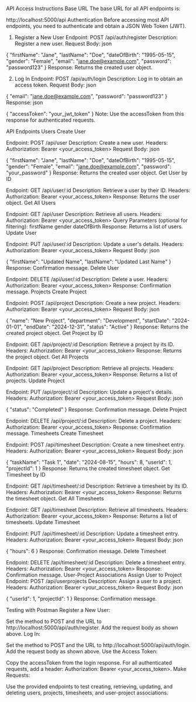 API Access Instructions
Base URL
The base URL for all API endpoints is:

http://localhost:5000/api
Authentication
Before accessing most API endpoints, you need to authenticate and obtain a JSON Web Token (JWT).

1. Register a New User
Endpoint: POST /api/auth/register
Description: Register a new user.
Request Body:
json
 
{
  "firstName": "Jane",
  "lastName": "Doe",
  "dateOfBirth": "1995-05-15",
  "gender": "Female",
  "email": "jane.doe@example.com",
  "password": "password123"
}
Response: Returns the created user object.

2. Log In
Endpoint: POST /api/auth/login
Description: Log in to obtain an access token.
Request Body:
json
 
{
  "email": "jane.doe@example.com",
  "password": "password123"
}
Response:
json
 
{
  "accessToken": "your_jwt_token"
}
Note: Use the accessToken from this response for authenticated requests.


API Endpoints
Users
Create User

Endpoint: POST /api/user
Description: Create a new user.
Headers: Authorization: Bearer <your_access_token>
Request Body:
json
 
{
  "firstName": "Jane",
  "lastName": "Doe",
  "dateOfBirth": "1995-05-15",
  "gender": "Female",
  "email": "jane.doe@example.com",
  "password": "your_password"
}
Response: Returns the created user object.
Get User by ID

Endpoint: GET /api/user/:id
Description: Retrieve a user by their ID.
Headers: Authorization: Bearer <your_access_token>
Response: Returns the user object.
Get All Users

Endpoint: GET /api/user
Description: Retrieve all users.
Headers: Authorization: Bearer <your_access_token>
Query Parameters (optional for filtering):
firstName
gender
dateOfBirth
Response: Returns a list of users.
Update User

Endpoint: PUT /api/user/:id
Description: Update a user's details.
Headers: Authorization: Bearer <your_access_token>
Request Body:
json
 
{
  "firstName": "Updated Name",
  "lastName": "Updated Last Name"
}
Response: Confirmation message.
Delete User

Endpoint: DELETE /api/user/:id
Description: Delete a user.
Headers: Authorization: Bearer <your_access_token>
Response: Confirmation message.
Projects
Create Project

Endpoint: POST /api/project
Description: Create a new project.
Headers: Authorization: Bearer <your_access_token>
Request Body:
json
 
{
  "name": "New Project",
  "department": "Development",
  "startDate": "2024-01-01",
  "endDate": "2024-12-31",
  "status": "Active"
}
Response: Returns the created project object.
Get Project by ID

Endpoint: GET /api/project/:id
Description: Retrieve a project by its ID.
Headers: Authorization: Bearer <your_access_token>
Response: Returns the project object.
Get All Projects

Endpoint: GET /api/project
Description: Retrieve all projects.
Headers: Authorization: Bearer <your_access_token>
Response: Returns a list of projects.
Update Project

Endpoint: PUT /api/project/:id
Description: Update a project's details.
Headers: Authorization: Bearer <your_access_token>
Request Body:
json
 
{
  "status": "Completed"
}
Response: Confirmation message.
Delete Project

Endpoint: DELETE /api/project/:id
Description: Delete a project.
Headers: Authorization: Bearer <your_access_token>
Response: Confirmation message.
Timesheets
Create Timesheet

Endpoint: POST /api/timesheet
Description: Create a new timesheet entry.
Headers: Authorization: Bearer <your_access_token>
Request Body:
json
 
{
  "taskName": "Task 1",
  "date": "2024-08-15",
  "hours": 8,
  "userId": 1,
  "projectId": 1
}
Response: Returns the created timesheet object.
Get Timesheet by ID

Endpoint: GET /api/timesheet/:id
Description: Retrieve a timesheet by its ID.
Headers: Authorization: Bearer <your_access_token>
Response: Returns the timesheet object.
Get All Timesheets

Endpoint: GET /api/timesheet
Description: Retrieve all timesheets.
Headers: Authorization: Bearer <your_access_token>
Response: Returns a list of timesheets.
Update Timesheet

Endpoint: PUT /api/timesheet/:id
Description: Update a timesheet entry.
Headers: Authorization: Bearer <your_access_token>
Request Body:
json
 
{
  "hours": 6
}
Response: Confirmation message.
Delete Timesheet

Endpoint: DELETE /api/timesheet/:id
Description: Delete a timesheet entry.
Headers: Authorization: Bearer <your_access_token>
Response: Confirmation message.
User-Project Associations
Assign User to Project
Endpoint: POST /api/userprojects
Description: Assign a user to a project.
Headers: Authorization: Bearer <your_access_token>
Request Body:
json
 
{
  "userId": 1,
  "projectId": 1
}
Response: Confirmation message.


Testing with Postman
Register a New User:

Set the method to POST and the URL to http://localhost:5000/api/auth/register.
Add the request body as shown above.
Log In:

Set the method to POST and the URL to http://localhost:5000/api/auth/login.
Add the request body as shown above.
Use the Access Token:

Copy the accessToken from the login response.
For all authenticated requests, add a header: Authorization: Bearer <your_access_token>.
Make Requests:

Use the provided endpoints to test creating, retrieving, updating, and deleting users, projects, timesheets, and user-project associations.
